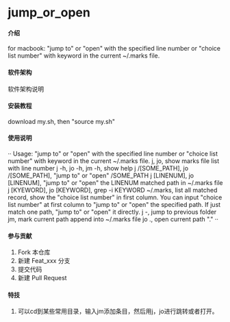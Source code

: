 # jump_or_open

#### 介绍
for macbook:
    "jump to" or "open" with the specified line number or "choice list number" with keyword in the current ~/.marks file.

#### 软件架构
软件架构说明


#### 安装教程

download my.sh, then "source my.sh"

#### 使用说明
··
Usage:
    "jump to" or "open" with the specified line number or "choice list number" with keyword in the current ~/.marks file.
    j, jo, show marks file list with line number
    j -h, jo -h, jm -h, show help
    j /[SOME_PATH], jo /[SOME_PATH], "jump to" or "open" /SOME_PATH
    j [LINENUM], jo [LINENUM], "jump to" or "open" the LINENUM matched path in ~/.marks file
    j [KYEWORD], jo [KEYWORD], grep -i KEYWORD ~/.marks, list all matched record, show the "choice list number" in first column.
      You can input "choice list number" at first column to "jump to" or "open" the specified path.
      If just match one path, "jump to" or "open" it directly.
    j -, jump to previous folder
    jm, mark current path append into ~/.marks file
    jo ., open current path "."
··
#### 参与贡献

1.  Fork 本仓库
2.  新建 Feat_xxx 分支
3.  提交代码
4.  新建 Pull Request


#### 特技

1.  可以cd到某些常用目录，输入jm添加条目，然后用j，jo进行跳转或者打开。

